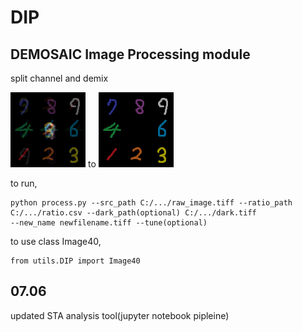 # DIP
## DEMOSAIC Image Processing module

split channel and demix  
    
![befor process](/img/TEST_MIXED_uint8.png) to ![after process](/img/TEST_DEMIXED_uint8.png)
  
  
  to run,
  
  ```
  python process.py --src_path C:/.../raw_image.tiff --ratio_path C:/.../ratio.csv --dark_path(optional) C:/.../dark.tiff 
  --new_name newfilename.tiff --tune(optional)
  ```

  to use class Image40,
  ```
  from utils.DIP import Image40
  ```
## 07.06
  updated STA analysis tool(jupyter notebook pipleine)
